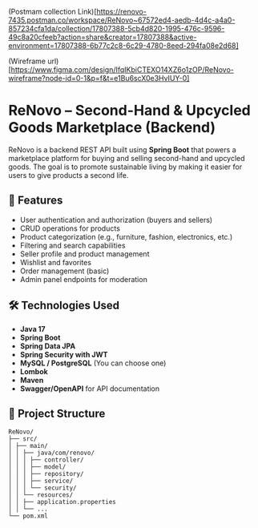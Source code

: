 
(Postmam collection Link)[https://renovo-7435.postman.co/workspace/ReNovo~67572ed4-aedb-4d4c-a4a0-857234cfa1da/collection/17807388-5cb4d820-1995-476c-9596-49c8a20cfeeb?action=share&creator=17807388&active-environment=17807388-6b77c2c8-6c29-4780-8eed-294fa08e2d68]

(Wireframe url)[https://www.figma.com/design/IfqIKbiCTEXO14XZ6o1zOP/ReNovo-wireframe?node-id=0-1&p=f&t=e1Bu6scX0e3HvIUY-0]


# ReNovo – Second-Hand & Upcycled Goods Marketplace (Backend)

ReNovo is a backend REST API built using **Spring Boot** that powers a marketplace platform for buying and selling second-hand and upcycled goods. The goal is to promote sustainable living by making it easier for users to give products a second life.

## 🚀 Features

- User authentication and authorization (buyers and sellers)
- CRUD operations for products
- Product categorization (e.g., furniture, fashion, electronics, etc.)
- Filtering and search capabilities
- Seller profile and product management
- Wishlist and favorites
- Order management (basic)
- Admin panel endpoints for moderation

## 🛠️ Technologies Used

- **Java 17**
- **Spring Boot**
- **Spring Data JPA**
- **Spring Security with JWT**
- **MySQL / PostgreSQL** (You can choose one)
- **Lombok**
- **Maven**
- **Swagger/OpenAPI** for API documentation

## 📂 Project Structure
```  
ReNovo/
├── src/
│ ├── main/
│ │ ├── java/com/renovo/
│ │ │ ├── controller/
│ │ │ ├── model/
│ │ │ ├── repository/
│ │ │ ├── service/
│ │ │ └── security/
│ │ └── resources/
│ │ ├── application.properties
│ │ └── ...
└── pom.xml
```
